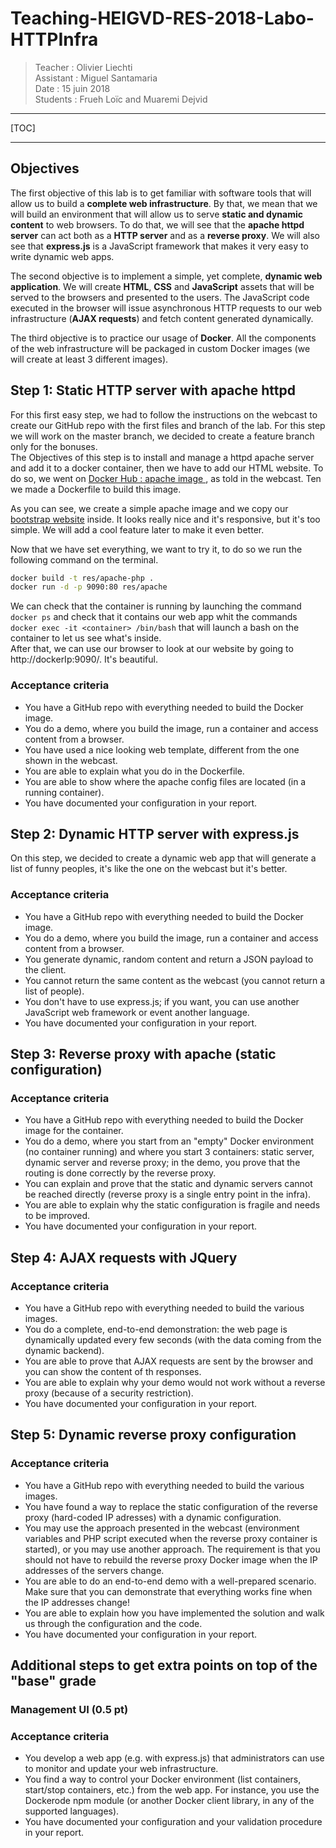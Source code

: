# Teaching-HEIGVD-RES-2018-Labo-HTTPInfra

> Teacher   : Olivier Liechti  
> Assistant : Miguel Santamaria  
> Date      : 15 juin 2018  
> Students  : Frueh Loïc and Muaremi Dejvid  

____

[TOC]

____

## Objectives  

The first objective of this lab is to get familiar with software tools that will allow us to build a **complete web infrastructure**. By that, we mean that we will build an environment that will allow us to serve **static and dynamic content** to web browsers. To do that, we will see that the **apache httpd server** can act both as a **HTTP server** and as a **reverse proxy**. We will also see that **express.js** is a JavaScript framework that makes it very easy to write dynamic web apps.  

The second objective is to implement a simple, yet complete, **dynamic web application**. We will create **HTML**, **CSS** and **JavaScript** assets that will be served to the browsers and presented to the users. The JavaScript code executed in the browser will issue asynchronous HTTP requests to our web infrastructure (**AJAX requests**) and fetch content generated dynamically.  

The third objective is to practice our usage of **Docker**. All the components of the web infrastructure will be packaged in custom Docker images (we will create at least 3 different images).  

## Step 1: Static HTTP server with apache httpd

For this first easy step, we had to follow the instructions on the webcast to create our GitHub repo with the first files and branch of the lab.
For this step we will work on the master branch, we decided to create a feature branch only for the bonuses.  
The Objectives of this step is to install and manage a httpd apache server and add it to a docker container, then we have to add our HTML website.
To do so, we went on [Docker Hub : apache image ](https://hub.docker.com/_/php/), as told in the webcast. Ten we made a Dockerfile to build this image.


As you can see, we create a simple apache image and we copy our [bootstrap website](https://startbootstrap.com/template-overviews/stylish-portfolio/) inside. It looks really nice and it's responsive, but it's too simple. We will add a cool feature later to make it even better.

Now that we have set everything, we want to try it, to do so we run the following command on the terminal.

```bash
docker build -t res/apache-php .
docker run -d -p 9090:80 res/apache
```
We can check that the container is running by launching the command `docker ps` and check that it contains our web app whit the commands `docker exec -it <container> /bin/bash` that will launch a bash on the container to let us see what's inside.  
After that, we can use our browser to look at our website by going to http://dockerIp:9090/. It's beautiful.

### Acceptance criteria

* You have a GitHub repo with everything needed to build the Docker image.
* You do a demo, where you build the image, run a container and access content from a browser.
* You have used a nice looking web template, different from the one shown in the webcast.
* You are able to explain what you do in the Dockerfile.
* You are able to show where the apache config files are located (in a running container).
* You have documented your configuration in your report.




## Step 2: Dynamic HTTP server with express.js

On this step, we decided to create a dynamic web app that will generate a list of funny peoples, it's like the one on the webcast but it's better.  

### Acceptance criteria

* You have a GitHub repo with everything needed to build the Docker image.
* You do a demo, where you build the image, run a container and access content from a browser.
* You generate dynamic, random content and return a JSON payload to the client.
* You cannot return the same content as the webcast (you cannot return a list of people).
* You don't have to use express.js; if you want, you can use another JavaScript web framework or event another language.
* You have documented your configuration in your report.


## Step 3: Reverse proxy with apache (static configuration)


### Acceptance criteria

* You have a GitHub repo with everything needed to build the Docker image for the container.
* You do a demo, where you start from an "empty" Docker environment (no container running) and where you start 3 containers: static server, dynamic server and reverse proxy; in the demo, you prove that the routing is done correctly by the reverse proxy.
* You can explain and prove that the static and dynamic servers cannot be reached directly (reverse proxy is a single entry point in the infra).
* You are able to explain why the static configuration is fragile and needs to be improved.
* You have documented your configuration in your report.



## Step 4: AJAX requests with JQuery


### Acceptance criteria

* You have a GitHub repo with everything needed to build the various images.
* You do a complete, end-to-end demonstration: the web page is dynamically updated every few seconds (with the data coming from the dynamic backend).
* You are able to prove that AJAX requests are sent by the browser and you can show the content of th responses.
* You are able to explain why your demo would not work without a reverse proxy (because of a security restriction).
* You have documented your configuration in your report.

## Step 5: Dynamic reverse proxy configuration


### Acceptance criteria

* You have a GitHub repo with everything needed to build the various images.
* You have found a way to replace the static configuration of the reverse proxy (hard-coded IP adresses) with a dynamic configuration.
* You may use the approach presented in the webcast (environment variables and PHP script executed when the reverse proxy container is started), or you may use another approach. The requirement is that you should not have to rebuild the reverse proxy Docker image when the IP addresses of the servers change.
* You are able to do an end-to-end demo with a well-prepared scenario. Make sure that you can demonstrate that everything works fine when the IP addresses change!
* You are able to explain how you have implemented the solution and walk us through the configuration and the code.
* You have documented your configuration in your report.  


## Additional steps to get extra points on top of the "base" grade


### Management UI (0.5 pt)


### Acceptance criteria  

* You develop a web app (e.g. with express.js) that administrators can use to monitor and update your web infrastructure.
* You find a way to control your Docker environment (list containers, start/stop containers, etc.) from the web app. For instance, you use the Dockerode npm module (or another Docker client library, in any of the supported languages).
* You have documented your configuration and your validation procedure in your report.
